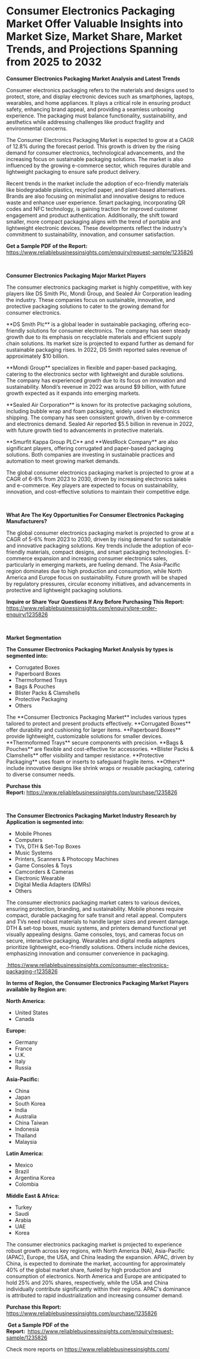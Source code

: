 <p><h1>Consumer Electronics Packaging Market Offer Valuable Insights into Market Size, Market Share, Market Trends, and Projections Spanning from 2025 to 2032</h1></p><p><strong>Consumer Electronics Packaging Market Analysis and Latest Trends</strong></p>
<p><p>Consumer electronics packaging refers to the materials and designs used to protect, store, and display electronic devices such as smartphones, laptops, wearables, and home appliances. It plays a critical role in ensuring product safety, enhancing brand appeal, and providing a seamless unboxing experience. The packaging must balance functionality, sustainability, and aesthetics while addressing challenges like product fragility and environmental concerns.</p><p>The Consumer Electronics Packaging Market is expected to grow at a CAGR of 12.8% during the forecast period. This growth is driven by the rising demand for consumer electronics, technological advancements, and the increasing focus on sustainable packaging solutions. The market is also influenced by the growing e-commerce sector, which requires durable and lightweight packaging to ensure safe product delivery.</p><p>Recent trends in the market include the adoption of eco-friendly materials like biodegradable plastics, recycled paper, and plant-based alternatives. Brands are also focusing on minimalist and innovative designs to reduce waste and enhance user experience. Smart packaging, incorporating QR codes and NFC technology, is gaining traction for improved customer engagement and product authentication. Additionally, the shift toward smaller, more compact packaging aligns with the trend of portable and lightweight electronic devices. These developments reflect the industry's commitment to sustainability, innovation, and consumer satisfaction.</p></p>
<p><strong>Get a Sample PDF of the Report:&nbsp;</strong> <a href="https://www.reliablebusinessinsights.com/enquiry/request-sample/1235826?utm_campaign=2201&utm_medium=2&utm_source=Github&utm_content=ia&utm_term=26012025&utm_id=consumer-electronics-packaging">https://www.reliablebusinessinsights.com/enquiry/request-sample/1235826</a></p>
<p>&nbsp;</p>
<p><strong>Consumer Electronics Packaging Major Market Players</strong></p>
<p><p>The consumer electronics packaging market is highly competitive, with key players like DS Smith Plc, Mondi Group, and Sealed Air Corporation leading the industry. These companies focus on sustainable, innovative, and protective packaging solutions to cater to the growing demand for consumer electronics.</p><p>**DS Smith Plc** is a global leader in sustainable packaging, offering eco-friendly solutions for consumer electronics. The company has seen steady growth due to its emphasis on recyclable materials and efficient supply chain solutions. Its market size is projected to expand further as demand for sustainable packaging rises. In 2022, DS Smith reported sales revenue of approximately $10 billion.</p><p>**Mondi Group** specializes in flexible and paper-based packaging, catering to the electronics sector with lightweight and durable solutions. The company has experienced growth due to its focus on innovation and sustainability. Mondi’s revenue in 2022 was around $9 billion, with future growth expected as it expands into emerging markets.</p><p>**Sealed Air Corporation** is known for its protective packaging solutions, including bubble wrap and foam packaging, widely used in electronics shipping. The company has seen consistent growth, driven by e-commerce and electronics demand. Sealed Air reported $5.5 billion in revenue in 2022, with future growth tied to advancements in protective materials.</p><p>**Smurfit Kappa Group PLC** and **WestRock Company** are also significant players, offering corrugated and paper-based packaging solutions. Both companies are investing in sustainable practices and automation to meet growing market demands.</p><p>The global consumer electronics packaging market is projected to grow at a CAGR of 6-8% from 2023 to 2030, driven by increasing electronics sales and e-commerce. Key players are expected to focus on sustainability, innovation, and cost-effective solutions to maintain their competitive edge.</p></p>
<p>&nbsp;</p>
<p><strong>What Are The Key Opportunities For Consumer Electronics Packaging Manufacturers?</strong></p>
<p><p>The global consumer electronics packaging market is projected to grow at a CAGR of 5-6% from 2023 to 2030, driven by rising demand for sustainable and innovative packaging solutions. Key trends include the adoption of eco-friendly materials, compact designs, and smart packaging technologies. E-commerce expansion and increasing consumer electronics sales, particularly in emerging markets, are fueling demand. The Asia-Pacific region dominates due to high production and consumption, while North America and Europe focus on sustainability. Future growth will be shaped by regulatory pressures, circular economy initiatives, and advancements in protective and lightweight packaging solutions.</p></p>
<p><strong>Inquire or Share Your Questions If Any Before Purchasing This Report:</strong> <a href="https://www.reliablebusinessinsights.com/enquiry/pre-order-enquiry/1235826?utm_campaign=2201&utm_medium=2&utm_source=Github&utm_content=ia&utm_term=26012025&utm_id=consumer-electronics-packaging">https://www.reliablebusinessinsights.com/enquiry/pre-order-enquiry/1235826</a></p>
<p>&nbsp;</p>
<p><strong>Market Segmentation</strong></p>
<p><strong>The Consumer Electronics Packaging Market Analysis by types is segmented into:</strong></p>
<p><ul><li>Corrugated Boxes</li><li>Paperboard Boxes</li><li>Thermoformed Trays</li><li>Bags & Pouches</li><li>Blister Packs & Clamshells</li><li>Protective Packaging</li><li>Others</li></ul></p>
<p><p>The **Consumer Electronics Packaging Market** includes various types tailored to protect and present products effectively. **Corrugated Boxes** offer durability and cushioning for larger items. **Paperboard Boxes** provide lightweight, customizable solutions for smaller devices. **Thermoformed Trays** secure components with precision. **Bags & Pouches** are flexible and cost-effective for accessories. **Blister Packs & Clamshells** offer visibility and tamper resistance. **Protective Packaging** uses foam or inserts to safeguard fragile items. **Others** include innovative designs like shrink wraps or reusable packaging, catering to diverse consumer needs.</p></p>
<p><strong>Purchase this Report:&nbsp;</strong><a href="https://www.reliablebusinessinsights.com/purchase/1235826?utm_campaign=2201&utm_medium=2&utm_source=Github&utm_content=ia&utm_term=26012025&utm_id=consumer-electronics-packaging">https://www.reliablebusinessinsights.com/purchase/1235826</a></p>
<p>&nbsp;</p>
<p><strong>The Consumer Electronics Packaging Market Industry Research by Application is segmented into:</strong></p>
<p><ul><li>Mobile Phones</li><li>Computers</li><li>TVs, DTH & Set-Top Boxes</li><li>Music Systems</li><li>Printers, Scanners & Photocopy Machines</li><li>Game Consoles & Toys</li><li>Camcorders & Cameras</li><li>Electronic Wearable</li><li>Digital Media Adapters (DMRs)</li><li>Others</li></ul></p>
<p><p>The consumer electronics packaging market caters to various devices, ensuring protection, branding, and sustainability. Mobile phones require compact, durable packaging for safe transit and retail appeal. Computers and TVs need robust materials to handle larger sizes and prevent damage. DTH & set-top boxes, music systems, and printers demand functional yet visually appealing designs. Game consoles, toys, and cameras focus on secure, interactive packaging. Wearables and digital media adapters prioritize lightweight, eco-friendly solutions. Others include niche devices, emphasizing innovation and consumer convenience in packaging.</p></p>
<p><a href="https://www.reliablebusinessinsights.com/consumer-electronics-packaging-r1235826?utm_campaign=2201&utm_medium=2&utm_source=Github&utm_content=ia&utm_term=26012025&utm_id=consumer-electronics-packaging">&nbsp;https://www.reliablebusinessinsights.com/consumer-electronics-packaging-r1235826</a></p>
<p><strong>In terms of Region, the Consumer Electronics Packaging Market Players available by Region are:</strong></p>
<p>
    <p> <strong> North America: </strong>
        <ul>
            <li>United States</li>
            <li>Canada</li>
        </ul>
        </p> 
    <p> <strong> Europe: </strong>
        <ul>
            <li>Germany</li>
            <li>France</li>
            <li>U.K.</li>
            <li>Italy</li>
            <li>Russia</li>
        </ul>
        </p> 
    <p> <strong> Asia-Pacific: </strong>
        <ul>
            <li>China</li>
            <li>Japan</li>
            <li>South Korea</li>
            <li>India</li>
            <li>Australia</li>
            <li>China Taiwan</li>
            <li>Indonesia</li>
            <li>Thailand</li>
            <li>Malaysia</li>
        </ul>
        </p> 
    <p> <strong> Latin America: </strong>
        <ul>
            <li>Mexico</li>
            <li>Brazil</li>
            <li>Argentina Korea</li>
            <li>Colombia</li>
        </ul>
        </p> 
    <p> <strong> Middle East & Africa: </strong>
        <ul>
            <li>Turkey</li>
            <li>Saudi</li>
            <li>Arabia</li>
            <li>UAE</li>
            <li>Korea</li>
        </ul>
    </p>
    </p>
<p><p>The consumer electronics packaging market is projected to experience robust growth across key regions, with North America (NA), Asia-Pacific (APAC), Europe, the USA, and China leading the expansion. APAC, driven by China, is expected to dominate the market, accounting for approximately 40% of the global market share, fueled by high production and consumption of electronics. North America and Europe are anticipated to hold 25% and 20% shares, respectively, while the USA and China individually contribute significantly within their regions. APAC's dominance is attributed to rapid industrialization and increasing consumer demand.</p></p>
<p><strong>Purchase this Report: </strong><a href="https://www.reliablebusinessinsights.com/purchase/1235826?utm_campaign=2201&utm_medium=2&utm_source=Github&utm_content=ia&utm_term=26012025&utm_id=consumer-electronics-packaging">https://www.reliablebusinessinsights.com/purchase/1235826</a></p>
<p>&nbsp;<strong>Get a Sample PDF of the Report:&nbsp;&nbsp;</strong><a href="https://www.reliablebusinessinsights.com/enquiry/request-sample/1235826?utm_campaign=2201&utm_medium=2&utm_source=Github&utm_content=ia&utm_term=26012025&utm_id=consumer-electronics-packaging">https://www.reliablebusinessinsights.com/enquiry/request-sample/1235826</a></p>
<p><strong></strong></p>
<p>Check more reports on <a href="https://www.reliablebusinessinsights.com/?utm_campaign=2201&utm_medium=2&utm_source=Github&utm_content=ia&utm_term=26012025&utm_id=consumer-electronics-packaging">https://www.reliablebusinessinsights.com/</a></p>